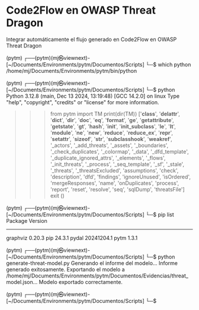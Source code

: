 # Code2Flow en OWASP Threat Dragon

Integrar automáticamente el flujo generado en Code2Flow en OWASP Threat Dragon


(pytm) ┌──(pytm)(mj㉿viewnext)-[~/Documents/Environments/pytm/Documentos/Scripts]
└─$ which python
/home/mj/Documents/Environments/pytm/bin/python

(pytm) ┌──(pytm)(mj㉿viewnext)-[~/Documents/Environments/pytm/Documentos/Scripts]
└─$ python
Python 3.12.8 (main, Dec 13 2024, 13:19:48) [GCC 14.2.0] on linux
Type "help", "copyright", "credits" or "license" for more information.
>>> from pytm import TM
>>> print(dir(TM))
['__class__', '__delattr__', '__dict__', '__dir__', '__doc__', '__eq__', '__format__', '__ge__', '__getattribute__', '__getstate__', '__gt__', '__hash__', '__init__', '__init_subclass__', '__le__', '__lt__', '__module__', '__ne__', '__new__', '__reduce__', '__reduce_ex__', '__repr__', '__setattr__', '__sizeof__', '__str__', '__subclasshook__', '__weakref__', '_actors', '_add_threats', '_assets', '_boundaries', '_check_duplicates', '_colormap', '_data', '_dfd_template', '_duplicate_ignored_attrs', '_elements', '_flows', '_init_threats', '_process', '_seq_template', '_sf', '_stale', '_threats', '_threatsExcluded', 'assumptions', 'check', 'description', 'dfd', 'findings', 'ignoreUnused', 'isOrdered', 'mergeResponses', 'name', 'onDuplicates', 'process', 'report', 'reset', 'resolve', 'seq', 'sqlDump', 'threatsFile']
>>> exit ()

(pytm) ┌──(pytm)(mj㉿viewnext)-[~/Documents/Environments/pytm/Documentos/Scripts]
└─$ pip list
Package  Version
-------- ----------
graphviz 0.20.3
pip      24.3.1
pydal    20241204.1
pytm     1.3.1

(pytm) ┌──(pytm)(mj㉿viewnext)-[~/Documents/Environments/pytm/Documentos/Scripts]
└─$ python generate-threat-model.py
Generando el informe del modelo...
Informe generado exitosamente.
Exportando el modelo a /home/mj/Documents/Environments/pytm/Documentos/Evidencias/threat_model.json...
Modelo exportado correctamente.

(pytm) ┌──(pytm)(mj㉿viewnext)-[~/Documents/Environments/pytm/Documentos/Scripts]
└─$ 
